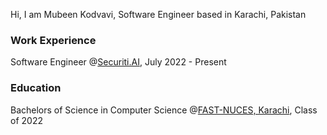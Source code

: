 <!---### Hi there 👋 --->

<div>
  <p>
    Hi, I am Mubeen Kodvavi, Software Engineer based in Karachi, Pakistan<br>
  </p>
</div>

<div>
  <h3>Work Experience</h3>
  <p>Software Engineer @<a href="https://securiti.ai/" target="_blank">Securiti.AI</a>, July 2022 - Present</p>
</div>

<div>
  <h3>Education</h3>
  <p>Bachelors of Science in Computer Science @<a href="http://khi.nu.edu.pk/">FAST-NUCES, Karachi</a>, Class of 2022</p>
</div>

<!--
**MubeenKodvavi/MubeenKodvavi** is a ✨ _special_ ✨ repository because its `README.md` (this file) appears on your GitHub profile.

Here are some ideas to get you started:

- 🔭 I’m currently working on ...
- 🌱 I’m currently learning ...
- 👯 I’m looking to collaborate on ...
- 🤔 I’m looking for help with ...
- 💬 Ask me about ...
- 📫 How to reach me: ...
- 😄 Pronouns: ...
- ⚡ Fun fact: ...
-->

